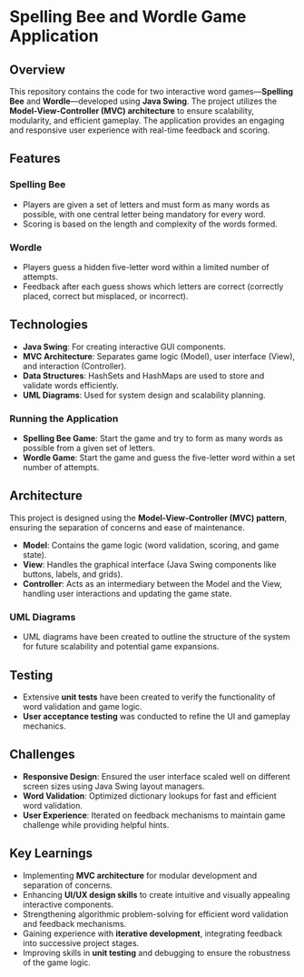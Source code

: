
# Spelling Bee and Wordle Game Application

## Overview

This repository contains the code for two interactive word games—**Spelling Bee** and **Wordle**—developed using **Java Swing**. The project utilizes the **Model-View-Controller (MVC) architecture** to ensure scalability, modularity, and efficient gameplay. The application provides an engaging and responsive user experience with real-time feedback and scoring.

## Features

### Spelling Bee
- Players are given a set of letters and must form as many words as possible, with one central letter being mandatory for every word.
- Scoring is based on the length and complexity of the words formed.

### Wordle
- Players guess a hidden five-letter word within a limited number of attempts.
- Feedback after each guess shows which letters are correct (correctly placed, correct but misplaced, or incorrect).

## Technologies
- **Java Swing**: For creating interactive GUI components.
- **MVC Architecture**: Separates game logic (Model), user interface (View), and interaction (Controller).
- **Data Structures**: HashSets and HashMaps are used to store and validate words efficiently.
- **UML Diagrams**: Used for system design and scalability planning.

### Running the Application
- **Spelling Bee Game**: Start the game and try to form as many words as possible from a given set of letters.
- **Wordle Game**: Start the game and guess the five-letter word within a set number of attempts.

## Architecture

This project is designed using the **Model-View-Controller (MVC) pattern**, ensuring the separation of concerns and ease of maintenance.

- **Model**: Contains the game logic (word validation, scoring, and game state).
- **View**: Handles the graphical interface (Java Swing components like buttons, labels, and grids).
- **Controller**: Acts as an intermediary between the Model and the View, handling user interactions and updating the game state.

### UML Diagrams
- UML diagrams have been created to outline the structure of the system for future scalability and potential game expansions.

## Testing

- Extensive **unit tests** have been created to verify the functionality of word validation and game logic.
- **User acceptance testing** was conducted to refine the UI and gameplay mechanics.

## Challenges

- **Responsive Design**: Ensured the user interface scaled well on different screen sizes using Java Swing layout managers.
- **Word Validation**: Optimized dictionary lookups for fast and efficient word validation.
- **User Experience**: Iterated on feedback mechanisms to maintain game challenge while providing helpful hints.

## Key Learnings

- Implementing **MVC architecture** for modular development and separation of concerns.
- Enhancing **UI/UX design skills** to create intuitive and visually appealing interactive components.
- Strengthening algorithmic problem-solving for efficient word validation and feedback mechanisms.
- Gaining experience with **iterative development**, integrating feedback into successive project stages.
- Improving skills in **unit testing** and debugging to ensure the robustness of the game logic.
